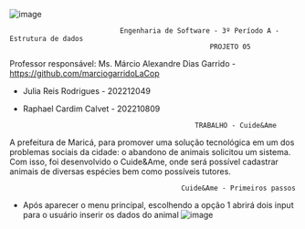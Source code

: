 ![image](https://github.com/reisjulia/dataStructureProject/assets/102388580/9eac937c-1c6c-4991-be44-3fea08c403b3)


                               Engenharia de Software - 3º Período A - Estrutura de dados
                                                     PROJETO 05
 Professor responsável: Ms. Márcio Alexandre Dias Garrido - https://github.com/marciogarridoLaCop

* Julia Reis Rodrigues - 202212049

* Raphael Cardim Calvet - 202210809

                                                TRABALHO - Cuide&Ame

A prefeitura de Maricá, para promover uma solução tecnológica em um dos problemas sociais da cidade: o abandono de animais solicitou um sistema.
Com isso, foi desenvolvido o Cuide&Ame, onde será possível cadastrar animais de diversas espécies bem como possíveis tutores. 

                                              Cuide&Ame - Primeiros passos

- Após aparecer o menu principal, escolhendo a opção 1 abrirá dois input para o usuário inserir os dados do animal
![image](https://github.com/reisjulia/dataStructureProject/assets/102388580/5ea1ba4d-6551-40e8-993f-b5b6d14af6e8)
              
                            
